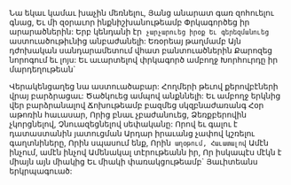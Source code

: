 
Նա եկաւ կամաւ խաչին մեռնելու,
Յանց անարատ գառ զոհուելու գնաց,
Եւ մի զօրաւոր ինքնիշխանութեամբ
Փրկագործեց իր արարածներին:
Երբ կենդանի էր` չարչարուեց իրօք
Եւ գերեզմանուեց` աստուածութիւնից
անբաժանելի:
Եռօրեայ թաղմամբ
Այն դժոխական սանդարամետում վհատ
բանտուածներին
Քարոզեց նորոգում եւ լոյս:
Եւ աւարտելով փրկագործ ամբողջ
Խորհուրդը իր մարդեղութեան`


Վերակենցաղեց նա աստուածաբար:
Հողմերի թեւով քերովբէների վրայ բարձրացաւ:
Ծածկուեց ամպով անքննելի:
Եւ ամբողջ երկնից վեր բարձրանալով
Ճոխութեամբ բազմեց սկզբնաժառանգ
Հօր աթոռին հաւասար,
Որից բնաւ չբաժանուեց,
Ձեռքբերովին չկորցնելով,
Չնուազեցնելով սեփականը:
Որով եւ գալու է դատաստանին յատուցման
Արդար իրաւանց չափով կշռելու գաղտնիները,
Որին սպասում ենք,
Որին` աղօթում,
Հաւատալով`
Ամէն ինչում, ամէն ինչով
Ամենակալ տէրութեանն իր,
Որ իսկապէս մէկն է միայն այն միակից
Եւ միակի փառակցութեամբ`
Յաւիտեանս երկրպագուած:
